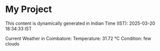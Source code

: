 # My Project

This content is dynamically generated in Indian Time (IST): 2025-03-20 18:34:33 IST


Current Weather in Coimbatore:
Temperature: 31.72 °C
Condition: few clouds
